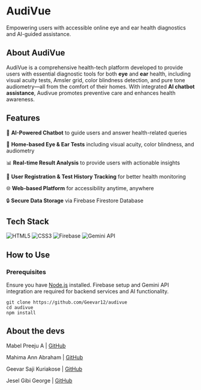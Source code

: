 # AudiVue

Empowering users with accessible online eye and ear health diagnostics and AI-guided assistance.

## About AudiVue

AudiVue is a comprehensive health-tech platform developed to provide users with essential diagnostic tools for both **eye** and **ear** health, including visual acuity tests, Amsler grid, color blindness detection, and pure tone audiometry—all from the comfort of their homes. With integrated **AI chatbot assistance**, Audivue promotes preventive care and enhances health awareness.

## Features

🧠 **AI-Powered Chatbot** to guide users and answer health-related queries

🧪 **Home-based Eye & Ear Tests** including visual acuity, color blindness, and audiometry

📊 **Real-time Result Analysis** to provide users with actionable insights

📝 **User Registration & Test History Tracking** for better health monitoring

🌐 **Web-based Platform** for accessibility anytime, anywhere

🔒 **Secure Data Storage** via Firebase Firestore Database

## Tech Stack

![HTML5](https://img.shields.io/badge/html5-%23E34F26.svg?style=for-the-badge&logo=html5&logoColor=white)
![CSS3](https://img.shields.io/badge/css3-%231572B6.svg?style=for-the-badge&logo=css3&logoColor=white)
![Firebase](https://img.shields.io/badge/firebase-%23039BE5.svg?style=for-the-badge&logo=firebase)
![Gemini API](https://img.shields.io/badge/Gemini_API-4285F4?style=for-the-badge&logo=google&logoColor=white)

## How to Use

### Prerequisites

Ensure you have [Node.js](https://nodejs.org/en/download) installed. Firebase setup and Gemini API integration are required for backend services and AI functionality.


```
git clone https://github.com/Geevar12/audivue
cd audivue
npm install
```

## About the devs

Mabel Preeju A | [GitHub](https://github.com/Mabel2026)

Mahima Ann Abraham | [GitHub](https://github.com/Mhm-arcd7)

Geevar Saji Kuriakose | [GitHub](https://github.com/Geevar12)

Jesel Gibi George | [GitHub](https://github.com/JESEL7)


